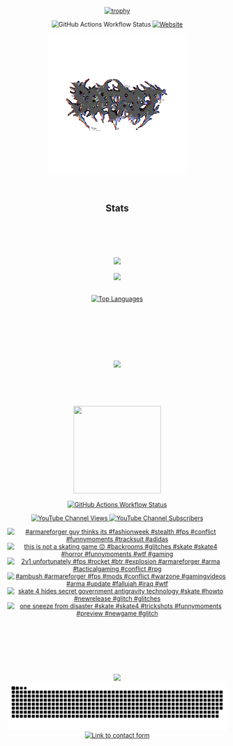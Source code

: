 [COMMENT]: <TITLE*****************************************>

<div align="center">
  <a href="https://seperet.com">
    
  [![trophy](https://github-profile-trophy.vercel.app/?username=denv3rr&column=-1&no-frame=true&no-bg=true&theme=darkhub&title=-Stars,-PullRequest,-Issues,-Reviews)](https://github.com/ryo-ma/github-profile-trophy)
    
  ![GitHub Actions Workflow Status](https://img.shields.io/github/actions/workflow/status/denv3rr/denv3rr/.github%2Fworkflows%2Fyoutube-cards.yml?logoColor=CD201F&label=connections&link=https%3A%2F%2Fyoutube.com%2F%40seperet)
  </a>
  <a href="https://seperet.com">
  ![Website](https://img.shields.io/website?url=https%3A%2F%2Fseperet.com&label=seperet.com)    
  </a>  
</div>

[COMMENT]: <LOGO*****************************************>
<div align="center">
  <a href="https://seperet.com">
    <img src=https://github.com/denv3rr/denv3rr/blob/main/IMG_4225.gif/>    
  </a>
</div>
<br></br>

[COMMENT]: <STATS*****************************************>
<div align="center">

  ## Stats
</div>

<br></br>
<br></br>

<div align="center">  
<div align="center">
  <a>
    <img src="https://github-profile-summary-cards.vercel.app/api/cards/profile-details?username=denv3rr&theme=transparent"/>
    <br></br>
    <img src="https://github-readme-streak-stats.herokuapp.com?user=denv3rr&theme=transparent&hide_border=true&properties=background&border=white"/>
    <br></br>
  </a>
</div>
  
[![Top Languages](https://github-readme-stats.vercel.app/api/top-langs/?username=denv3rr&hide_border=true&theme=transparent&layout=donut&langs_count=12)](https://github.com/denv3rr/github-readme-stats)
<br></br>
<br></br>
<br></br>
<br></br>

<img src="https://user-images.githubusercontent.com/74038190/212284100-561aa473-3905-4a80-b561-0d28506553ee.gif">
<br></br>
<br></br>
<br></br>

[COMMENT]: <YOUTUBE*****************************************>
<div align="center">
<a href="https://youtube.com/@seperet">
  <img src="https://media4.giphy.com/media/v1.Y2lkPTc5MGI3NjExYzdqdmlpbzIzdDM1Zm8wNnR5MW8wODVwY29tMnBjd2ltb292eXRkMiZlcD12MV9pbnRlcm5hbF9naWZfYnlfaWQmY3Q9cw/dyLmcrc0wk4dUCxp0K/giphy.webp" width="200" height="200">

  <div align="center">
    
   [COMMENT]: <CHECK-WORKFLOWS*****************************************>
   
  ![GitHub Actions Workflow Status](https://img.shields.io/github/actions/workflow/status/denv3rr/denv3rr/.github%2Fworkflows%2Fyoutube-cards.yml?logoColor=CD201F&label=connections&link=https%3A%2F%2Fyoutube.com%2F%40seperet)
  
    
  </div>
  
  ![YouTube Channel Views](https://img.shields.io/youtube/channel/views/UCATB-IqmpAn-2XHu6lxTVwg)
  <a href="https://youtube.com/@seperet">
  ![YouTube Channel Subscribers](https://img.shields.io/youtube/channel/subscribers/UCATB-IqmpAn-2XHu6lxTVwg?link=https%3A%2F%2Fyoutube.com%2F%40seperet)
  </a>
</a>
  
<!-- BEGIN YOUTUBE-CARDS -->
[![#armareforger guy thinks its #fashionweek #stealth #fps #conflict #funnymoments #tracksuit #adidas](https://ytcards.demolab.com/?id=K_Bq8UMHGZE&title=%23armareforger+guy+thinks+its+%23fashionweek+%23stealth+%23fps+%23conflict+%23funnymoments+%23tracksuit+%23adidas&lang=en&timestamp=1758856208&background_color=%230d1117&title_color=%23ffffff&stats_color=%23dedede&max_title_lines=1&width=250&border_radius=5 "#armareforger guy thinks its #fashionweek #stealth #fps #conflict #funnymoments #tracksuit #adidas")](https://www.youtube.com/shorts/K_Bq8UMHGZE)
[![this is not a skating game 😔 #backrooms #glitches #skate #skate4 #horror #funnymoments #wtf #gaming](https://ytcards.demolab.com/?id=3ChnwL_Lliw&title=this+is+not+a+skating+game+%F0%9F%98%94+%23backrooms+%23glitches+%23skate+%23skate4+%23horror+%23funnymoments+%23wtf+%23gaming&lang=en&timestamp=1758776720&background_color=%230d1117&title_color=%23ffffff&stats_color=%23dedede&max_title_lines=1&width=250&border_radius=5 "this is not a skating game 😔 #backrooms #glitches #skate #skate4 #horror #funnymoments #wtf #gaming")](https://www.youtube.com/shorts/3ChnwL_Lliw)
[![2v1 unfortunately #fps #rocket #btr #explosion #armareforger #arma #tacticalgaming #conflict #rpg](https://ytcards.demolab.com/?id=dF-Np37kSls&title=2v1+unfortunately+%23fps+%23rocket+%23btr+%23explosion+%23armareforger+%23arma+%23tacticalgaming+%23conflict+%23rpg&lang=en&timestamp=1758751923&background_color=%230d1117&title_color=%23ffffff&stats_color=%23dedede&max_title_lines=1&width=250&border_radius=5 "2v1 unfortunately #fps #rocket #btr #explosion #armareforger #arma #tacticalgaming #conflict #rpg")](https://www.youtube.com/shorts/dF-Np37kSls)
[![#ambush #armareforger #fps #mods #conflict #warzone #gamingvideos #arma #update #fallujah #iraq #wtf](https://ytcards.demolab.com/?id=-Wqn9OZmCFQ&title=%23ambush+%23armareforger+%23fps+%23mods+%23conflict+%23warzone+%23gamingvideos+%23arma+%23update+%23fallujah+%23iraq+%23wtf&lang=en&timestamp=1758750355&background_color=%230d1117&title_color=%23ffffff&stats_color=%23dedede&max_title_lines=1&width=250&border_radius=5 "#ambush #armareforger #fps #mods #conflict #warzone #gamingvideos #arma #update #fallujah #iraq #wtf")](https://www.youtube.com/shorts/-Wqn9OZmCFQ)
[![skate 4 hides secret government antigravity technology #skate #howto #newrelease #glitch #glitches](https://ytcards.demolab.com/?id=zfeqc3jH7lI&title=skate+4+hides+secret+government+antigravity+technology+%23skate+%23howto+%23newrelease+%23glitch+%23glitches&lang=en&timestamp=1758567920&background_color=%230d1117&title_color=%23ffffff&stats_color=%23dedede&max_title_lines=1&width=250&border_radius=5 "skate 4 hides secret government antigravity technology #skate #howto #newrelease #glitch #glitches")](https://www.youtube.com/shorts/zfeqc3jH7lI)
[![one sneeze from disaster #skate #skate4 #trickshots #funnymoments #preview #newgame #glitch](https://ytcards.demolab.com/?id=Vz34C1TVgj4&title=one+sneeze+from+disaster+%23skate+%23skate4+%23trickshots+%23funnymoments+%23preview+%23newgame+%23glitch&lang=en&timestamp=1758562141&background_color=%230d1117&title_color=%23ffffff&stats_color=%23dedede&max_title_lines=1&width=250&border_radius=5 "one sneeze from disaster #skate #skate4 #trickshots #funnymoments #preview #newgame #glitch")](https://www.youtube.com/shorts/Vz34C1TVgj4)
<!-- END YOUTUBE-CARDS -->
<br></br>
<br></br>
<br></br>

<img src="https://user-images.githubusercontent.com/74038190/212284100-561aa473-3905-4a80-b561-0d28506553ee.gif">
  
</div>

[COMMENT]: <SNAKE*****************************************>
  <div align="center">
    <picture>
      <source media="(prefers-color-scheme: dark)" srcset="https://raw.githubusercontent.com/platane/platane/output/github-contribution-grid-snake-dark.svg">
      <source media="(prefers-color-scheme: light)" srcset="https://raw.githubusercontent.com/platane/platane/output/github-contribution-grid-snake.svg">
      <img alt="GitHub contribution grid snake animation" src="https://raw.githubusercontent.com/platane/platane/output/github-contribution-grid-snake.svg">
    </picture>
  </div>
<div align="center">
<a href="https://seperet.com/contact"><img src="https://readme-typing-svg.demolab.com?font=Sixtyfour+Convergence&size=25&duration=3000&color=F7F7F7&center=true&width=520&height=60&lines=CLICK+HERE+TO+CONTACT" alt="Link to contact form" /></a>
</div>

[COMMENT]: <LOGOS*****************************************>
[logo1]: https://github.com/denv3rr/denv3rr/blob/main/Seperet_Slam_White.gif "Seperet.com"
[logo2]: https://github.com/denv3rr/denv3rr/blob/main/Seperet_NightVision_Slam.gif "Seperet.com"

